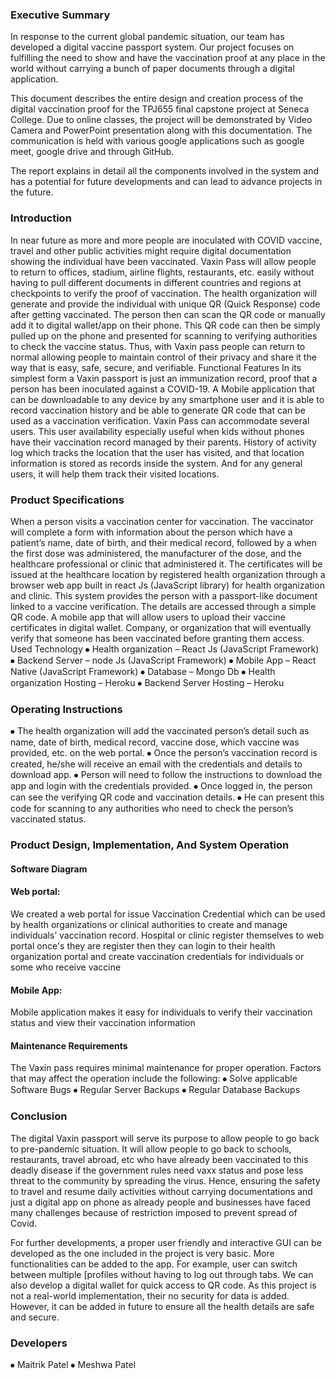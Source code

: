 ### Executive Summary
In response to the current global pandemic situation, our team has developed a digital vaccine passport system. Our project focuses on fulfilling the need to show and have the vaccination proof at any place in the world without carrying a bunch of paper documents through a digital application.

This document describes the entire design and creation process of the digital vaccination proof for the TPJ655 final capstone project at Seneca College. Due to online classes, the project will be demonstrated by Video Camera and PowerPoint presentation along with this documentation.
The communication is held with various google applications such as google meet, google drive and through GitHub.

The report explains in detail all the components involved in the system and has a potential for future developments and can lead to advance projects in the future.

### Introduction
In near future as more and more people are inoculated with COVID vaccine, travel and other public activities might require digital documentation showing the individual have been vaccinated. Vaxin Pass will allow people to return to offices, stadium, airline flights, restaurants, etc. easily without having to pull different documents in different countries and regions at checkpoints to verify the proof of vaccination. The health organization will generate and provide the individual with unique QR (Quick Response) code after getting vaccinated. The person then can scan the QR code or manually add it to digital wallet/app on their phone. This QR code can then be simply pulled up on the phone and presented for scanning to verifying authorities to check the vaccine status. Thus, with Vaxin pass people can return to normal allowing people to maintain control of their privacy and share it the way that is easy, safe, secure, and verifiable.
Functional Features
In its simplest form a Vaxin passport is just an immunization record, proof that a person has been inoculated against a COVID-19.
A Mobile application that can be downloadable to any device by any smartphone user and it is able to record vaccination history and be able to generate QR code that can be used as a vaccination verification.
Vaxin Pass can accommodate several users. This user availability especially useful when kids without phones have their vaccination record managed by their parents. History of activity log which tracks the location that the user has visited, and that location information is stored as records inside the system. And for any general users, it will help them track their visited locations.


### Product Specifications
When a person visits a vaccination center for vaccination. The vaccinator will complete a form with information about the person which have a patient’s name, date of birth, and their medical record, followed by a when the first dose was administered, the manufacturer of the dose, and the healthcare professional or clinic that administered it.
The certificates will be issued at the healthcare location by registered health organization through a browser web app built in react Js (JavaScript library) for health organization and clinic.
This system provides the person with a passport-like document linked to a vaccine verification. The details are accessed through a simple QR code.
A mobile app that will allow users to upload their vaccine certificates in digital wallet.
Company, or organization that will eventually verify that someone has been vaccinated before granting them access.
Used Technology
⦁	Health organization – React Js (JavaScript Framework)
⦁	Backend Server – node Js (JavaScript Framework)
⦁	Mobile App – React Native (JavaScript Framework)
⦁	Database – Mongo Db
⦁	Health organization Hosting – Heroku
⦁	Backend Server Hosting – Heroku



### Operating Instructions
⦁	The health organization will add the vaccinated person’s detail such as name, date of birth, medical record, vaccine dose, which vaccine was provided, etc. on the web portal.
⦁	Once the person’s vaccination record is created, he/she will receive an email with the credentials and details to download app.
⦁	Person will need to follow the instructions to download the app and login with the credentials provided.
⦁	Once logged in, the person can see the verifying QR code and vaccination details.
⦁	He can present this code for scanning to any authorities who need to check the person’s vaccinated status.

### Product Design, Implementation, And System Operation


#### Software Diagram

 

#### Web portal:
We created a web portal for issue Vaccination Credential which can be used by health organizations or clinical authorities to create and manage individuals’ vaccination record. Hospital or clinic register themselves to web portal once's they are register then they can login to their health organization portal and create vaccination credentials for individuals or some who receive vaccine



#### Mobile App:
Mobile application makes it easy for individuals to verify their vaccination status and view their vaccination information
  




#### Maintenance Requirements
The Vaxin pass requires minimal maintenance for proper operation. Factors that may affect the operation include the following:
⦁	Solve applicable Software Bugs
⦁	Regular Server Backups
⦁	Regular Database Backups






### Conclusion 
The digital Vaxin passport will serve its purpose to allow people to go back to pre-pandemic situation. It will allow people to go back to schools, restaurants, travel abroad, etc who have already been vaccinated to this deadly disease if the government rules need vaxx status and pose less threat to the community by spreading the virus. Hence, ensuring the safety to travel and resume daily activities without carrying documentations and just a digital app on phone as already people and businesses have faced many challenges because of restriction imposed to prevent spread of Covid.

For further developments, a proper user friendly and interactive GUI can be developed as the one included in the project is very basic. More functionalities can be added to the app. For example, user can switch between multiple [profiles without having to log out through tabs. We can also develop a digital wallet for quick access to QR code. As this project is not a real-world implementation, their no security for data is added. However, it can be added in future to ensure all the health details are safe and secure.

### Developers
⦁	Maitrik Patel
⦁	Meshwa Patel
